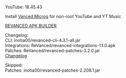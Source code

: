 YouTube: 18.45.43  

Install [Vanced Microg](https://github.com/TeamVanced/VancedMicroG/releases) for non-root YouTube and YT Music  

[REVANCED APK BUILDER](https://github.com/alsyundawy/revanced-apk-builder/)  

Changelog:  
CLI: inotia00/revanced-cli-4.3.1-all.jar  
Integrations: ReVanced/revanced-integrations-1.1.0.apk  
Patches: ReVanced/revanced-patches-3.2.0.jar  
[Changelog](https://github.com/ReVanced/revanced-patches/releases/tag/v3.2.0)  

Skipped:  
Patches: inotia00/revanced-patches-2.208.1.jar    
